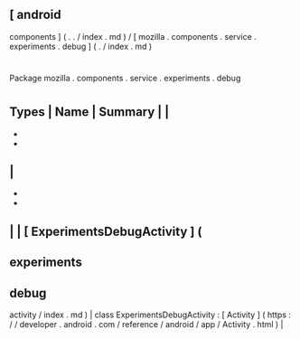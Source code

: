 [
android
-
components
]
(
.
.
/
index
.
md
)
/
[
mozilla
.
components
.
service
.
experiments
.
debug
]
(
.
/
index
.
md
)
#
#
Package
mozilla
.
components
.
service
.
experiments
.
debug
#
#
#
Types
|
Name
|
Summary
|
|
-
-
-
|
-
-
-
|
|
[
ExperimentsDebugActivity
]
(
-
experiments
-
debug
-
activity
/
index
.
md
)
|
class
ExperimentsDebugActivity
:
[
Activity
]
(
https
:
/
/
developer
.
android
.
com
/
reference
/
android
/
app
/
Activity
.
html
)
|
